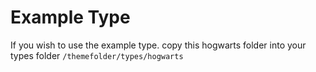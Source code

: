 # Example Type
If you wish to use the example type. copy this hogwarts folder into your types folder
```/themefolder/types/hogwarts```